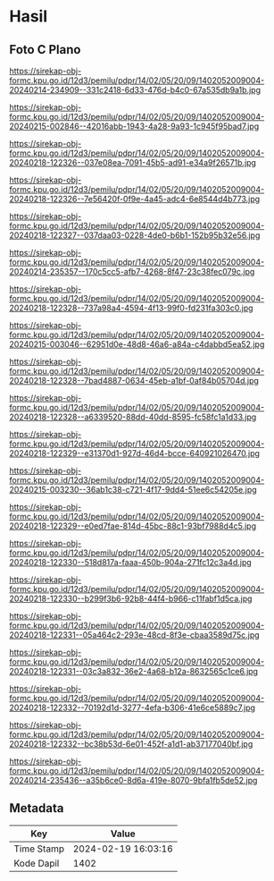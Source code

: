# Hasil

## Foto C Plano

https://sirekap-obj-formc.kpu.go.id/12d3/pemilu/pdpr/14/02/05/20/09/1402052009004-20240214-234909--331c2418-6d33-476d-b4c0-67a535db9a1b.jpg

https://sirekap-obj-formc.kpu.go.id/12d3/pemilu/pdpr/14/02/05/20/09/1402052009004-20240215-002846--42016abb-1943-4a28-9a93-1c945f95bad7.jpg

https://sirekap-obj-formc.kpu.go.id/12d3/pemilu/pdpr/14/02/05/20/09/1402052009004-20240218-122326--037e08ea-7091-45b5-ad91-e34a9f26571b.jpg

https://sirekap-obj-formc.kpu.go.id/12d3/pemilu/pdpr/14/02/05/20/09/1402052009004-20240218-122326--7e56420f-0f9e-4a45-adc4-6e8544d4b773.jpg

https://sirekap-obj-formc.kpu.go.id/12d3/pemilu/pdpr/14/02/05/20/09/1402052009004-20240218-122327--037daa03-0228-4de0-b6b1-152b95b32e56.jpg

https://sirekap-obj-formc.kpu.go.id/12d3/pemilu/pdpr/14/02/05/20/09/1402052009004-20240214-235357--170c5cc5-afb7-4268-8f47-23c38fec079c.jpg

https://sirekap-obj-formc.kpu.go.id/12d3/pemilu/pdpr/14/02/05/20/09/1402052009004-20240218-122328--737a98a4-4594-4f13-99f0-fd231fa303c0.jpg

https://sirekap-obj-formc.kpu.go.id/12d3/pemilu/pdpr/14/02/05/20/09/1402052009004-20240215-003046--62951d0e-48d8-46a6-a84a-c4dabbd5ea52.jpg

https://sirekap-obj-formc.kpu.go.id/12d3/pemilu/pdpr/14/02/05/20/09/1402052009004-20240218-122328--7bad4887-0634-45eb-a1bf-0af84b05704d.jpg

https://sirekap-obj-formc.kpu.go.id/12d3/pemilu/pdpr/14/02/05/20/09/1402052009004-20240218-122328--a6339520-88dd-40dd-8595-fc58fc1a1d33.jpg

https://sirekap-obj-formc.kpu.go.id/12d3/pemilu/pdpr/14/02/05/20/09/1402052009004-20240218-122329--e31370d1-927d-46d4-bcce-640921026470.jpg

https://sirekap-obj-formc.kpu.go.id/12d3/pemilu/pdpr/14/02/05/20/09/1402052009004-20240215-003230--36ab1c38-c721-4f17-9dd4-51ee6c54205e.jpg

https://sirekap-obj-formc.kpu.go.id/12d3/pemilu/pdpr/14/02/05/20/09/1402052009004-20240218-122329--e0ed7fae-814d-45bc-88c1-93bf7988d4c5.jpg

https://sirekap-obj-formc.kpu.go.id/12d3/pemilu/pdpr/14/02/05/20/09/1402052009004-20240218-122330--518d817a-faaa-450b-904a-271fc12c3a4d.jpg

https://sirekap-obj-formc.kpu.go.id/12d3/pemilu/pdpr/14/02/05/20/09/1402052009004-20240218-122330--b299f3b6-92b8-44f4-b966-c11fabf1d5ca.jpg

https://sirekap-obj-formc.kpu.go.id/12d3/pemilu/pdpr/14/02/05/20/09/1402052009004-20240218-122331--05a464c2-293e-48cd-8f3e-cbaa3589d75c.jpg

https://sirekap-obj-formc.kpu.go.id/12d3/pemilu/pdpr/14/02/05/20/09/1402052009004-20240218-122331--03c3a832-36e2-4a68-b12a-8632565c1ce6.jpg

https://sirekap-obj-formc.kpu.go.id/12d3/pemilu/pdpr/14/02/05/20/09/1402052009004-20240218-122332--70192d1d-3277-4efa-b306-41e6ce5889c7.jpg

https://sirekap-obj-formc.kpu.go.id/12d3/pemilu/pdpr/14/02/05/20/09/1402052009004-20240218-122332--bc38b53d-6e01-452f-a1d1-ab37177040bf.jpg

https://sirekap-obj-formc.kpu.go.id/12d3/pemilu/pdpr/14/02/05/20/09/1402052009004-20240214-235436--a35b6ce0-8d6a-419e-8070-9bfa1fb5de52.jpg


## Metadata

| Key        | Value               |
| ---------- | ------------------- |
| Time Stamp | 2024-02-19 16:03:16 |
| Kode Dapil | 1402                |



